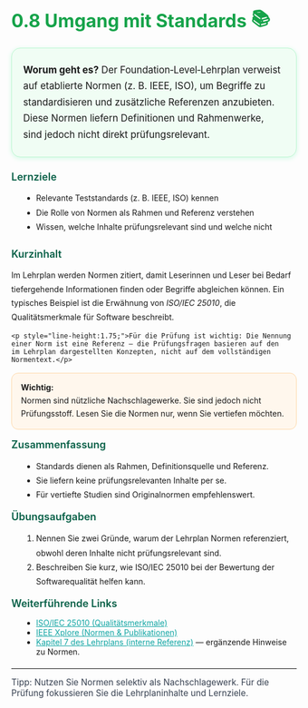 <h1 style="font-size:2rem;font-weight:bold;margin-bottom:1.25rem;color:#16a34a;display:flex;align-items:center;gap:0.5rem;">0.8 Umgang mit Standards <span>📚</span></h1>

<div style="background:#f0fdf4;border:1px solid #bbf7d0;border-radius:1rem;padding:1.5rem 1.25rem;margin-bottom:1.5rem;box-shadow:0 2px 8px #d1fae5;">
	<p style="font-size:1.05rem;line-height:1.7;margin:0;">
		<strong style="font-size:1.05rem;">Worum geht es?</strong> Der Foundation‑Level‑Lehrplan verweist auf etablierte Normen (z. B. IEEE, ISO),
		um Begriffe zu standardisieren und zusätzliche Referenzen anzubieten. Diese Normen liefern Definitionen und Rahmenwerke,
		sind jedoch nicht direkt prüfungsrelevant.
	</p>
</div>

<h2 style="font-size:1.125rem;font-weight:600;margin-top:0.25rem;color:#065f46;">Lernziele</h2>
<ul style="margin-left:1.25rem;line-height:1.8;">
	<li>Relevante Teststandards (z. B. IEEE, ISO) kennen</li>
	<li>Die Rolle von Normen als Rahmen und Referenz verstehen</li>
	<li>Wissen, welche Inhalte prüfungsrelevant sind und welche nicht</li>
</ul>

<section style="margin-top:1rem;">
	<h2 style="font-size:1.125rem;font-weight:600;color:#065f46;">Kurzinhalt</h2>
	<p style="line-height:1.75;margin-bottom:0.75rem;">Im Lehrplan werden Normen zitiert, damit Leserinnen und Leser bei Bedarf tiefergehende Informationen
	finden oder Begriffe abgleichen können. Ein typisches Beispiel ist die Erwähnung von <em>ISO/IEC 25010</em>,
	die Qualitätsmerkmale für Software beschreibt.</p>

    <p style="line-height:1.75;">Für die Prüfung ist wichtig: Die Nennung einer Norm ist eine Referenz — die Prüfungsfragen basieren auf den
    im Lehrplan dargestellten Konzepten, nicht auf dem vollständigen Normentext.</p>

</section>

<div style="background:#fff7ed;border:1px solid #ffd8a8;border-radius:0.75rem;padding:1rem;margin-top:1rem;">
	<strong>Wichtig:</strong>
	<p style="margin:0.25rem 0 0 0;line-height:1.6;">Normen sind nützliche Nachschlagewerke. Sie sind jedoch nicht Prüfungsstoff. Lesen Sie die Normen nur, wenn Sie vertiefen möchten.</p>
</div>

<h2 style="font-size:1.125rem;font-weight:600;margin-top:1rem;color:#065f46;">Zusammenfassung</h2>
<ul style="margin-left:1.25rem;line-height:1.8;">
	<li>Standards dienen als Rahmen, Definitionsquelle und Referenz.</li>
	<li>Sie liefern keine prüfungsrelevanten Inhalte per se.</li>
	<li>Für vertiefte Studien sind Originalnormen empfehlenswert.</li>
</ul>

<h2 style="font-size:1.125rem;font-weight:600;margin-top:1rem;color:#065f46;">Übungsaufgaben</h2>
<ol style="margin-left:1.25rem;line-height:1.8;">
	<li>Nennen Sie zwei Gründe, warum der Lehrplan Normen referenziert, obwohl deren Inhalte nicht prüfungsrelevant sind.</li>
	<li>Beschreiben Sie kurz, wie ISO/IEC 25010 bei der Bewertung der Softwarequalität helfen kann.</li>
</ol>

<h2 style="font-size:1.125rem;font-weight:600;margin-top:1rem;color:#065f46;">Weiterführende Links</h2>
<ul style="margin-left:1.25rem;">
	<li><a href="https://www.iso.org/standard/35733.html" target="_blank" rel="noopener" style="color:#0ea5a3;">ISO/IEC 25010 (Qualitätsmerkmale)</a></li>
	<li><a href="https://ieeexplore.ieee.org/" target="_blank" rel="noopener" style="color:#0ea5a3;">IEEE Xplore (Normen &amp; Publikationen)</a></li>
	<li><a href="#" style="color:#0ea5a3;">Kapitel 7 des Lehrplans (interne Referenz)</a> — ergänzende Hinweise zu Normen.</li>
</ul>

<hr style="margin-top:1.25rem;border:none;border-top:1px solid #e6e6e6;" />

<footer style="font-size:0.95rem;color:#374151;margin-top:0.75rem;">Tipp: Nutzen Sie Normen selektiv als Nachschlagewerk. Für die Prüfung fokussieren Sie die Lehrplaninhalte und Lernziele.</footer>
